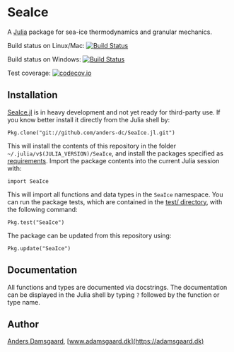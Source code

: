 # SeaIce
A [Julia](https://julialang.org) package for sea-ice thermodynamics and granular 
mechanics.

Build status on Linux/Mac: [![Build Status](https://travis-ci.org/anders-dc/SeaIce.jl.svg?branch=master)](https://travis-ci.org/anders-dc/SeaIce.jl) 

Build status on Windows: [![Build Status](https://ci.appveyor.com/api/projects/status/github/SeaIce.jl?svg=true)](https://ci.appveyor.com/api/projects/status/github/SeaIce.jl) 

Test coverage: [![codecov.io](http://codecov.io/github/anders-dc/SeaIce.jl/coverage.svg?branch=master)](http://codecov.io/github/anders-dc/SeaIce.jl?branch=master)

## Installation
[SeaIce.jl](https://github.com/anders-dc/SeaIce.jl) is in heavy development and 
not yet ready for third-party use.  If you know better install it directly from 
the Julia shell by:

    Pkg.clone("git://github.com/anders-dc/SeaIce.jl.git")

This will install the contents of this repository in the folder 
`~/.julia/v$(JULIA_VERSION)/SeaIce`, and install the packages specified as 
[requirements](REQUIRE).  Import the package contents into the current Julia 
session with:

    import SeaIce

This will import all functions and data types in the `SeaIce` namespace.  You 
can run the package tests, which are contained in the [test/ directory](test/), 
with the following command:

    Pkg.test("SeaIce")

The package can be updated from this repository using:

    Pkg.update("SeaIce")

## Documentation
All functions and types are documented via docstrings.  The documentation can be 
displayed in the Julia shell by typing `?` followed by the function or type 
name.

## Author
[Anders Damsgaard](mailto:anders.damsgaard@noaa.gov),
[www.adamsgaard.dk](https://adamsgaard.dk)
